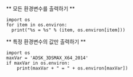 ** 모든 환경변수를 출력하기 **
```
import os
for item in os.environ:
  print("%s = %s" % (item, os.environ[item]))
```

** 특정 환경변수의 값만 출력하기 **
```
import os
maxVar = 'ADSK_3DSMAX_X64_2014'
if maxVar in os.environ:
    print(maxVar + " = " + os.environ[maxVar])
```